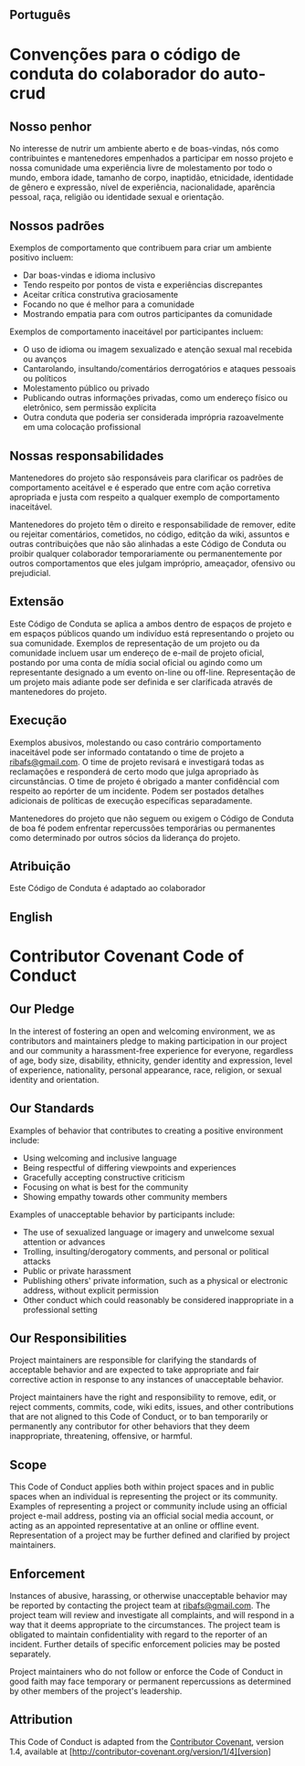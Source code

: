 ## Português
# Convenções para o código de conduta do colaborador do auto-crud

## Nosso penhor

No interesse de nutrir um ambiente aberto e de boas-vindas, nós como contribuintes e mantenedores empenhados a participar em nosso projeto e nossa comunidade uma experiência livre de molestamento por todo o mundo, embora idade, tamanho de corpo, inaptidão, etnicidade, identidade de gênero e expressão, nível de experiência, nacionalidade, aparência pessoal, raça, religião ou identidade sexual e orientação.

## Nossos padrões

Exemplos de comportamento que contribuem para criar um ambiente positivo incluem:

* Dar boas-vindas e idioma inclusivo
* Tendo respeito por pontos de vista e experiências discrepantes
* Aceitar crítica construtiva graciosamente
* Focando no que é melhor para a comunidade
* Mostrando empatia para com outros participantes da comunidade

Exemplos de comportamento inaceitável por participantes incluem:

* O uso de idioma ou imagem sexualizado e atenção sexual mal recebida ou avanços
* Cantarolando, insultando/comentários derrogatórios e ataques pessoais ou políticos
* Molestamento público ou privado
* Publicando outras informações privadas, como um endereço físico ou eletrônico, sem permissão explícita
* Outra conduta que poderia ser considerada imprópria razoavelmente em uma colocação profissional

## Nossas responsabilidades

Mantenedores do projeto são responsáveis para clarificar os padrões de comportamento aceitável e é esperado que entre com ação corretiva apropriada e justa com respeito a qualquer exemplo de comportamento inaceitável.

Mantenedores do projeto têm o direito e responsabilidade de remover, edite ou rejeitar comentários, cometidos, no código, editção da wiki, assuntos e outras contribuições que não são alinhadas a este Código de Conduta ou proibir qualquer colaborador temporariamente ou permanentemente por outros comportamentos que eles julgam impróprio, ameaçador, ofensivo ou prejudicial.

## Extensão

Este Código de Conduta se aplica a ambos dentro de espaços de projeto e em espaços públicos quando um indivíduo está representando o projeto ou sua comunidade. Exemplos de representação de um projeto ou da comunidade incluem usar um endereço de e-mail de projeto oficial, postando por uma conta de mídia social oficial ou agindo como um representante designado a um evento on-line ou off-line. Representação de um projeto mais adiante pode ser definida e ser clarificada através de mantenedores do projeto.

## Execução

Exemplos abusivos, molestando ou caso contrário comportamento inaceitável pode ser informado contatando o time de projeto a ribafs@gmail.com. O time de projeto revisará e investigará todas as reclamações e responderá de certo modo que julga apropriado às circunstâncias. O time de projeto é obrigado a manter confidêncial com respeito ao repórter de um incidente. Podem ser postados detalhes adicionais de políticas de execução específicas separadamente.

Mantenedores do projeto que não seguem ou exigem o Código de Conduta de boa fé podem enfrentar repercussões temporárias ou permanentes como determinado por outros sócios da liderança do projeto.

## Atribuição

Este Código de Conduta é adaptado ao colaborador


## English

# Contributor Covenant Code of Conduct

## Our Pledge

In the interest of fostering an open and welcoming environment, we as contributors and maintainers pledge to making participation in our project and our community a harassment-free experience for everyone, regardless of age, body size, disability, ethnicity, gender identity and expression, level of experience, nationality, personal appearance, race, religion, or sexual identity and orientation.

## Our Standards

Examples of behavior that contributes to creating a positive environment include:

* Using welcoming and inclusive language
* Being respectful of differing viewpoints and experiences
* Gracefully accepting constructive criticism
* Focusing on what is best for the community
* Showing empathy towards other community members

Examples of unacceptable behavior by participants include:

* The use of sexualized language or imagery and unwelcome sexual attention or advances
* Trolling, insulting/derogatory comments, and personal or political attacks
* Public or private harassment
* Publishing others' private information, such as a physical or electronic address, without explicit permission
* Other conduct which could reasonably be considered inappropriate in a professional setting

## Our Responsibilities

Project maintainers are responsible for clarifying the standards of acceptable behavior and are expected to take appropriate and fair corrective action in response to any instances of unacceptable behavior.

Project maintainers have the right and responsibility to remove, edit, or reject comments, commits, code, wiki edits, issues, and other contributions that are not aligned to this Code of Conduct, or to ban temporarily or permanently any contributor for other behaviors that they deem inappropriate, threatening, offensive, or harmful.

## Scope

This Code of Conduct applies both within project spaces and in public spaces when an individual is representing the project or its community. Examples of representing a project or community include using an official project e-mail address, posting via an official social media account, or acting as an appointed representative at an online or offline event. Representation of a project may be further defined and clarified by project maintainers.

## Enforcement

Instances of abusive, harassing, or otherwise unacceptable behavior may be reported by contacting the project team at ribafs@gmail.com. The project team will review and investigate all complaints, and will respond in a way that it deems appropriate to the circumstances. The project team is obligated to maintain confidentiality with regard to the reporter of an incident. Further details of specific enforcement policies may be posted separately.

Project maintainers who do not follow or enforce the Code of Conduct in good faith may face temporary or permanent repercussions as determined by other members of the project's leadership.

## Attribution

This Code of Conduct is adapted from the [Contributor Covenant][homepage], version 1.4, available at [http://contributor-covenant.org/version/1/4][version]

[homepage]: http://contributor-covenant.org
[version]: http://contributor-covenant.org/version/1/4/
